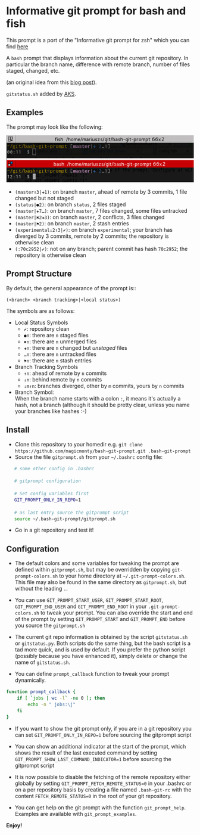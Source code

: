 # Informative git prompt for bash and fish

This prompt is a port of the "Informative git prompt for zsh" which you can
find [here](https://github.com/olivierverdier/zsh-git-prompt)

A ``bash`` prompt that displays information about the current git repository.
In particular the branch name, difference with remote branch, number of files
staged, changed, etc.

(an original idea from this [blog post][]).

`gitstatus.sh` added by [AKS](http://github.com/aks).

## Examples

The prompt may look like the following: 

![Example prompt](gitprompt.png)

* ``(master↑3|✚1)``: on branch ``master``, ahead of remote by 3 commits, 1 file changed but not staged
* ``(status|●2)``: on branch ``status``, 2 files staged
* ``(master|✚7…)``: on branch ``master``, 7 files changed, some files untracked
* ``(master|✖2✚3)``: on branch ``master``, 2 conflicts, 3 files changed
* ``(master|⚑2)``: on branch ``master``, 2 stash entries
* ``(experimental↓2↑3|✔)``: on branch ``experimental``; your branch has diverged by 3 commits, remote by 2 commits; the repository is otherwise clean
* ``(:70c2952|✔)``: not on any branch; parent commit has hash ``70c2952``; the repository is otherwise clean

##  Prompt Structure

By default, the general appearance of the prompt is::

    (<branch> <branch tracking>|<local status>)

The symbols are as follows:

- Local Status Symbols
  - ``✔``: repository clean
  - ``●n``: there are ``n`` staged files
  - ``✖n``: there are ``n`` unmerged files
  - ``✚n``: there are ``n`` changed but *unstaged* files
  - ``…n``: there are ``n`` untracked files
  - ``⚑n``: there are ``n`` stash entries
- Branch Tracking Symbols
  - ``↑n``: ahead of remote by ``n`` commits
  - ``↓n``: behind remote by ``n`` commits
  - ``↓m↑n``: branches diverged, other by ``m`` commits, yours by ``n`` commits
- Branch Symbol:<br />
  	When the branch name starts with a colon ``:``, it means it's actually a hash, not a branch (although it should be pretty clear, unless you name your branches like hashes :-)

## Install

- Clone this repository to your homedir
   e.g. ``git clone https://github.com/magicmonty/bash-git-prompt.git .bash-git-prompt``
- Source the file ``gitprompt.sh`` from your ``~/.bashrc`` config file:

```sh
   # some other config in .bashrc

   # gitprompt configuration

   # Set config variables first
   GIT_PROMPT_ONLY_IN_REPO=1

   # as last entry source the gitprompt script
   source ~/.bash-git-prompt/gitprompt.sh
```

- Go in a git repository and test it!

## Configuration

- The default colors and some variables for tweaking the prompt are defined 
   within ``gitprompt.sh``, but may be overridden by copying ``git-prompt-colors.sh`` 
   to your home directory at ``~/.git-prompt-colors.sh``.  This file may also be found in the same
   directory as ``gitprompt.sh``, but without the leading ``.``.

- You can use ``GIT_PROMPT_START_USER``, ``GIT_PROMPT_START_ROOT``, ``GIT_PROMPT_END_USER`` and ``GIT_PROMPT_END_ROOT`` in your ``.git-prompt-colors.sh`` to tweak your prompt. You can also override the start and end of the prompt by setting ``GIT_PROMPT_START`` and ``GIT_PROMPT_END`` before you source the ``gitprompt.sh``

- The current git repo information is obtained by the script `gitstatus.sh` or
   `gitstatus.py`.  Both scripts do the same thing, but the bash script is a
   tad more quick, and is used by default.  If you prefer the python script
   (possibly because you have enhanced it), simply delete or change the name of
   ``gitstatus.sh``.

- You can define ``prompt_callback`` function to tweak your prompt dynamically.
```sh
function prompt_callback {
    if [ `jobs | wc -l` -ne 0 ]; then
        echo -n " jobs:\j"
    fi
}
```

- If you want to show the git prompt only, if you are in a git repository you can set ``GIT_PROMPT_ONLY_IN_REPO=1`` before sourcing the gitprompt script

- You can show an additional indicator at the start of the prompt, which shows the result of the last executed command by setting ``GIT_PROMPT_SHOW_LAST_COMMAND_INDICATOR=1`` before sourcing the gitprompt script

- It is now possible to disable the fetching of the remote repository either globally by setting ``GIT_PROMPT_FETCH_REMOTE_STATUS=0`` in your .bashrc or
  on a per repository basis by creating a file named ``.bash-git-rc`` with the content ``FETCH_REMOTE_STATUS=0`` in the root of your git repository.

-  You can get help on the git prompt with the function ``git_prompt_help``.
    Examples are available with ``git_prompt_examples``.

**Enjoy!**

[blog post]: http://sebastiancelis.com/2009/nov/16/zsh-prompt-git-users/
